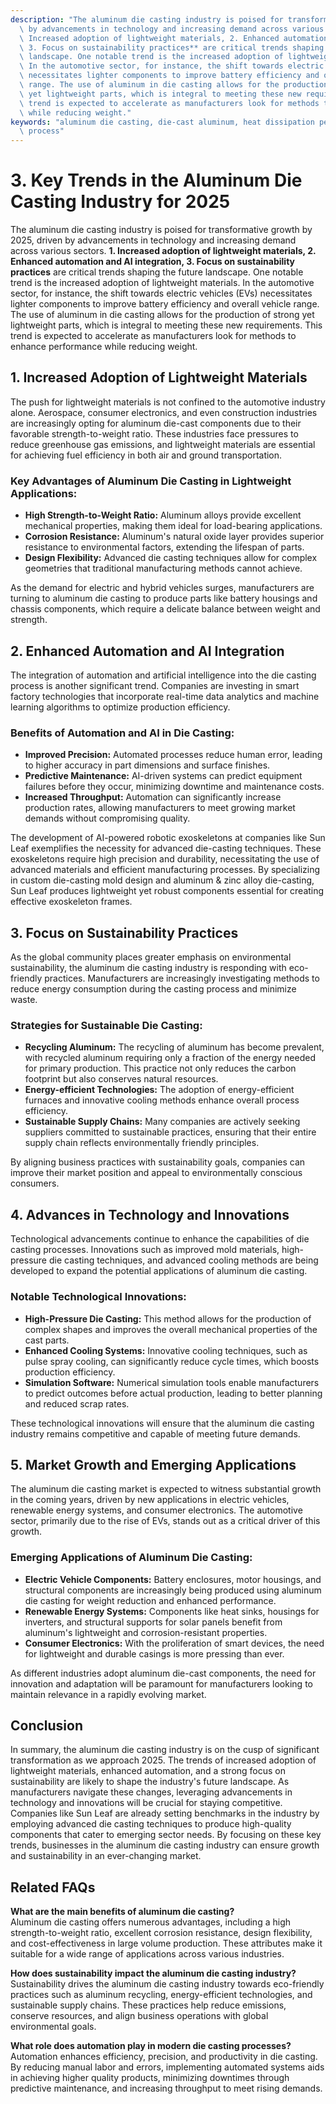 ```yaml
---
description: "The aluminum die casting industry is poised for transformative growth by 2025, driven\
  \ by advancements in technology and increasing demand across various sectors. **1.\
  \ Increased adoption of lightweight materials, 2. Enhanced automation and AI integration,\
  \ 3. Focus on sustainability practices** are critical trends shaping the future\
  \ landscape. One notable trend is the increased adoption of lightweight materials.\
  \ In the automotive sector, for instance, the shift towards electric vehicles (EVs)\
  \ necessitates lighter components to improve battery efficiency and overall vehicle\
  \ range. The use of aluminum in die casting allows for the production of strong\
  \ yet lightweight parts, which is integral to meeting these new requirements. This\
  \ trend is expected to accelerate as manufacturers look for methods to enhance performance\
  \ while reducing weight."
keywords: "aluminum die casting, die-cast aluminum, heat dissipation performance, die casting\
  \ process"
---
```

# 3. Key Trends in the Aluminum Die Casting Industry for 2025

The aluminum die casting industry is poised for transformative growth by 2025, driven by advancements in technology and increasing demand across various sectors. **1. Increased adoption of lightweight materials, 2. Enhanced automation and AI integration, 3. Focus on sustainability practices** are critical trends shaping the future landscape. One notable trend is the increased adoption of lightweight materials. In the automotive sector, for instance, the shift towards electric vehicles (EVs) necessitates lighter components to improve battery efficiency and overall vehicle range. The use of aluminum in die casting allows for the production of strong yet lightweight parts, which is integral to meeting these new requirements. This trend is expected to accelerate as manufacturers look for methods to enhance performance while reducing weight.

## **1. Increased Adoption of Lightweight Materials**

The push for lightweight materials is not confined to the automotive industry alone. Aerospace, consumer electronics, and even construction industries are increasingly opting for aluminum die-cast components due to their favorable strength-to-weight ratio. These industries face pressures to reduce greenhouse gas emissions, and lightweight materials are essential for achieving fuel efficiency in both air and ground transportation.

### Key Advantages of Aluminum Die Casting in Lightweight Applications:
- **High Strength-to-Weight Ratio:** Aluminum alloys provide excellent mechanical properties, making them ideal for load-bearing applications.
- **Corrosion Resistance:** Aluminum's natural oxide layer provides superior resistance to environmental factors, extending the lifespan of parts.
- **Design Flexibility:** Advanced die casting techniques allow for complex geometries that traditional manufacturing methods cannot achieve.

As the demand for electric and hybrid vehicles surges, manufacturers are turning to aluminum die casting to produce parts like battery housings and chassis components, which require a delicate balance between weight and strength.

## **2. Enhanced Automation and AI Integration**

The integration of automation and artificial intelligence into the die casting process is another significant trend. Companies are investing in smart factory technologies that incorporate real-time data analytics and machine learning algorithms to optimize production efficiency.

### Benefits of Automation and AI in Die Casting:
- **Improved Precision:** Automated processes reduce human error, leading to higher accuracy in part dimensions and surface finishes.
- **Predictive Maintenance:** AI-driven systems can predict equipment failures before they occur, minimizing downtime and maintenance costs.
- **Increased Throughput:** Automation can significantly increase production rates, allowing manufacturers to meet growing market demands without compromising quality.

The development of AI-powered robotic exoskeletons at companies like Sun Leaf exemplifies the necessity for advanced die-casting techniques. These exoskeletons require high precision and durability, necessitating the use of advanced materials and efficient manufacturing processes. By specializing in custom die-casting mold design and aluminum & zinc alloy die-casting, Sun Leaf produces lightweight yet robust components essential for creating effective exoskeleton frames.

## **3. Focus on Sustainability Practices**

As the global community places greater emphasis on environmental sustainability, the aluminum die casting industry is responding with eco-friendly practices. Manufacturers are increasingly investigating methods to reduce energy consumption during the casting process and minimize waste.

### Strategies for Sustainable Die Casting:
- **Recycling Aluminum:** The recycling of aluminum has become prevalent, with recycled aluminum requiring only a fraction of the energy needed for primary production. This practice not only reduces the carbon footprint but also conserves natural resources.
- **Energy-efficient Technologies:** The adoption of energy-efficient furnaces and innovative cooling methods enhance overall process efficiency.
- **Sustainable Supply Chains:** Many companies are actively seeking suppliers committed to sustainable practices, ensuring that their entire supply chain reflects environmentally friendly principles.

By aligning business practices with sustainability goals, companies can improve their market position and appeal to environmentally conscious consumers.

## **4. Advances in Technology and Innovations**

Technological advancements continue to enhance the capabilities of die casting processes. Innovations such as improved mold materials, high-pressure die casting techniques, and advanced cooling methods are being developed to expand the potential applications of aluminum die casting.

### Notable Technological Innovations:
- **High-Pressure Die Casting:** This method allows for the production of complex shapes and improves the overall mechanical properties of the cast parts.
- **Enhanced Cooling Systems:** Innovative cooling techniques, such as pulse spray cooling, can significantly reduce cycle times, which boosts production efficiency.
- **Simulation Software:** Numerical simulation tools enable manufacturers to predict outcomes before actual production, leading to better planning and reduced scrap rates.

These technological innovations will ensure that the aluminum die casting industry remains competitive and capable of meeting future demands.

## **5. Market Growth and Emerging Applications**

The aluminum die casting market is expected to witness substantial growth in the coming years, driven by new applications in electric vehicles, renewable energy systems, and consumer electronics. The automotive sector, primarily due to the rise of EVs, stands out as a critical driver of this growth.

### Emerging Applications of Aluminum Die Casting:
- **Electric Vehicle Components:** Battery enclosures, motor housings, and structural components are increasingly being produced using aluminum die casting for weight reduction and enhanced performance.
- **Renewable Energy Systems:** Components like heat sinks, housings for inverters, and structural supports for solar panels benefit from aluminum's lightweight and corrosion-resistant properties.
- **Consumer Electronics:** With the proliferation of smart devices, the need for lightweight and durable casings is more pressing than ever.

As different industries adopt aluminum die-cast components, the need for innovation and adaptation will be paramount for manufacturers looking to maintain relevance in a rapidly evolving market.

## Conclusion

In summary, the aluminum die casting industry is on the cusp of significant transformation as we approach 2025. The trends of increased adoption of lightweight materials, enhanced automation, and a strong focus on sustainability are likely to shape the industry's future landscape. As manufacturers navigate these changes, leveraging advancements in technology and innovations will be crucial for staying competitive. Companies like Sun Leaf are already setting benchmarks in the industry by employing advanced die casting techniques to produce high-quality components that cater to emerging sector needs. By focusing on these key trends, businesses in the aluminum die casting industry can ensure growth and sustainability in an ever-changing market. 

## Related FAQs

**What are the main benefits of aluminum die casting?**  
Aluminum die casting offers numerous advantages, including a high strength-to-weight ratio, excellent corrosion resistance, design flexibility, and cost-effectiveness in large volume production. These attributes make it suitable for a wide range of applications across various industries.

**How does sustainability impact the aluminum die casting industry?**  
Sustainability drives the aluminum die casting industry towards eco-friendly practices such as aluminum recycling, energy-efficient technologies, and sustainable supply chains. These practices help reduce emissions, conserve resources, and align business operations with global environmental goals.

**What role does automation play in modern die casting processes?**  
Automation enhances efficiency, precision, and productivity in die casting. By reducing manual labor and errors, implementing automated systems aids in achieving higher quality products, minimizing downtimes through predictive maintenance, and increasing throughput to meet rising demands.
